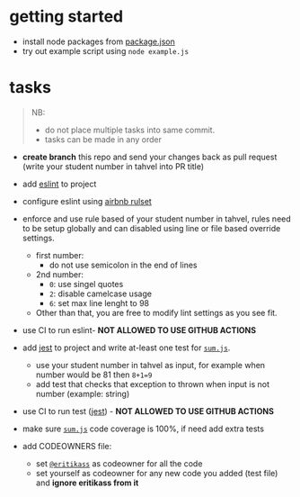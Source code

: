 # getting started

 - install node packages from [package.json](./package.json)
 - try out example script using `node example.js`


 # tasks 

> NB: 
> - do not place multiple tasks into same commit.
> - tasks can be made in any order

- **create branch** this repo and send your changes back as pull request (write your student number in tahvel into PR title)

- add [eslint](https://eslint.org/) to project
- configure eslint using [airbnb rulset](https://github.com/airbnb/javascript)
- enforce and use rule based of your student number in tahvel, rules need to be setup globally and can disabled using line or file based override settings.
    - first number:
        - do not use semicolon in the end of lines
    - 2nd number:
        - `0`: use singel quotes 
        - `2`: disable camelcase usage
        - `6`: set max line lenght to 98
    - Other than that, you are free to modify lint settings as you see fit.
- use CI to run eslint- **NOT ALLOWED TO USE GITHUB ACTIONS**
- add [jest](https://jestjs.io/) to project and write at-least one test for [`sum.js`](./sum.js).
    - use your student number in tahvel as input, for example when number would be 81 then `8+1=9`
    - add test that checks that exception to thrown when input is not number (example: string)
- use CI to run test ([jest](https://jestjs.io/)) - **NOT ALLOWED TO USE GITHUB ACTIONS**
- make sure [`sum.js`](./sum.js) code coverage is 100%, if need add extra tests
- add CODEOWNERS file:
    - set [`@eritikass`](https://github.com/eritikass) as codeowner for all the code
    - set yourself as codeowner for any new code you added (test file) and **ignore eritikass from it**
